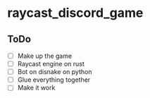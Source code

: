 # raycast_discord_game

## ToDo

 - [ ] Make up the game
 - [ ] Raycast engine on rust
 - [ ] Bot on disnake on python
 - [ ] Glue everything together
 - [ ] Make it work
